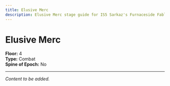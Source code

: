 ```yaml
---
title: Elusive Merc
description: Elusive Merc stage guide for IS5 Sarkaz's Furnaceside Fables
---
```


# Elusive Merc

**Floor:** 4  
**Type:** Combat  
**Spine of Epoch:** No  

---

*Content to be added.*
